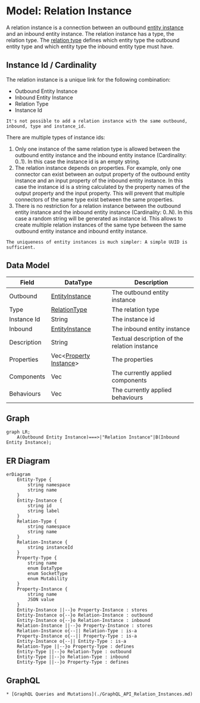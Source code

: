 # Model: Relation Instance

A relation instance is a connection between an outbound [entity instance](./Model_Entity_Instance.md) and an inbound
entity instance. The relation instance has a type, the relation type. The [relation type](./Model_Relation_Type.md)
defines which entity type the outbound entity type and which entity type the inbound entity type must have.

## Instance Id / Cardinality

The relation instance is a unique link for the following combination:

* Outbound Entity Instance
* Inbound Entity Instance
* Relation Type
* Instance Id

```admonish warning
It's not possible to add a relation instance with the same outbound, inbound, type and instance_id.
```

There are multiple types of instance ids:

1. Only one instance of the same relation type is allowed between the outbound entity instance and the inbound entity
   instance (Cardinality: 0..1). In this case the instance id is an empty string.
2. The relation instance depends on properties. For example, only one connector can exist between an output
   property of the outbound entity instance and an input property of the inbound entity instance. In this case the
   instance id is a string calculated by the property names of the output property and the input property. This
   will prevent that multiple connectors of the same type exist between the same properties.
3. There is no restriction for a relation instance between the outbound entity instance and the inbound entity
   instance (Cardinality: 0..N). In this case a random string will be generated as instance id. This allows to create
   multiple relation instances of the same type between the same outbound entity instance and inbound entity instance.

```admonish info
The uniqueness of entity instances is much simpler: A simple UUID is sufficient.
```

## Data Model

| Field       | DataType                                               | Description                                  |
|-------------|--------------------------------------------------------|----------------------------------------------|
| Outbound    | [EntityInstance](./Model_Entity_Instance.md)           | The outbound entity instance                 |
| Type        | [RelationType](./Model_Relation_Type.md)               | The relation type                            |
| Instance Id | String                                                 | The instance id                              |
| Inbound     | [EntityInstance](./Model_Entity_Instance.md)           | The inbound entity instance                  |
| Description | String                                                 | Textual description of the relation instance |
| Properties  | Vec<[Property Instance](./Model_Property_Instance.md)> | The properties                               |
| Components  | Vec<String>                                            | The currently applied components             |
| Behaviours  | Vec<String>                                            | The currently applied behaviours             |

## Graph

```mermaid
graph LR;
    A(Outbound Entity Instance)===>|"Relation Instance"|B(Inbound Entity Instance);
```

## ER Diagram

```mermaid
erDiagram
    Entity-Type {
        string namespace
        string name
    }
    Entity-Instance {
        string id
        string label
    }
    Relation-Type {
        string namespace
        string name
    }
    Relation-Instance {
        string instanceId
    }
    Property-Type {
        string name
        enum DataType
        enum SocketType
        enum Mutability
    }
    Property-Instance {
        string name
        JSON value
    }
    Entity-Instance ||--}o Property-Instance : stores
    Entity-Instance o{--}o Relation-Instance : outbound
    Entity-Instance o{--}o Relation-Instance : inbound
    Relation-Instance ||--}o Property-Instance : stores
    Relation-Instance o{--|| Relation-Type : is-a
    Property-Instance o{--|| Property-Type : is-a
    Entity-Instance o{--|| Entity-Type : is-a
    Relation-Type ||--}o Property-Type : defines
    Entity-Type ||--}o Relation-Type : outbound
    Entity-Type ||--}o Relation-Type : inbound
    Entity-Type ||--}o Property-Type : defines
```

## GraphQL

```admonish tip "GraphQL"
* [GraphQL Queries and Mutations](./GraphQL_API_Relation_Instances.md)
```
